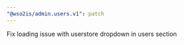 ```yaml
---
"@wso2is/admin.users.v1": patch
---
```


Fix loading issue with userstore dropdown in users section
